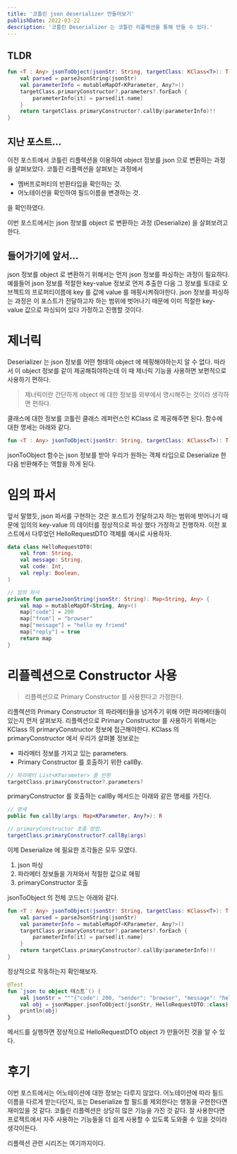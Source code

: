 ```yaml
---
title: '코틀린 json deserializer 만들어보기'
publishDate: 2022-03-22
description: '코틀린 Deserializer 는 코틀린 리플렉션을 통해 만들 수 있다.'
---
```


## TLDR

```kotlin
fun <T : Any> jsonToObject(jsonStr: String, targetClass: KClass<T>): T {
    val parsed = parseJsonString(jsonStr)
    val parameterInfo = mutableMapOf<KParameter, Any?>()
    targetClass.primaryConstructor?.parameters?.forEach {
        parameterInfo[it] = parsed[it.name]
    }
    return targetClass.primaryConstructor?.callBy(parameterInfo)!!
}
```

## 지난 포스트...

이전 포스트에서 코틀린 리플렉션을 이용하여 object 정보를 json 으로 변환하는 과정을 살펴보았다.
코틀린 리플렉션을 살펴보는 과정에서

- 멤버프로퍼티의 반환타입을 확인하는 것.
- 어노테이션을 확인하여 필드이름을 변경하는 것.

을 확인하였다.

이번 포스트에서는 json 정보를 object 로 변환하는 과정 (Deserialize) 을 살펴보려고 한다.

## 들어가기에 앞서...

json 정보를 object 로 변환하기 위해서는 먼저 json 정보를 파싱하는 과정이 필요하다. 예를들어 json 정보를 적절한 key-value 정보로 먼저 추출한 다음
그 정보를 토대로 오브젝트의 프로퍼티이름에 key 를 값에 value 를 매핑시켜줘야한다. json 정보를 파싱하는 과정은 이 포스트가 전달하고자 하는 범위에 벗어나기 때문에
이미 적절한 key-value 값으로 파싱되어 있다 가정하고 진행할 것이다.

# 제너릭

Deserializer 는 json 정보를 어떤 형태의 object 에 매핑해야하는지 알 수 없다. 따라서 이 object 정보를 같이 제공해줘야하는데 이 때 제너릭 기능을 사용하면
보편적으로 사용하기 편하다.

> 제너릭이란 간단하게 object 에 대한 정보를 외부에서 명시해주는 것이라 생각하면 편하다.

클래스에 대한 정보를 코틀린 클래스 레퍼런스인 KClass 로 제공해주면 된다.
함수에 대한 명세는 아래와 같다.

```kotlin
fun <T : Any> jsonToObject(jsonStr: String, targetClass: KClass<T>): T
```

jsonToObject 함수는 json 정보를 받아 우리가 원하는 객체 타입으로 Deserialize 한 다음 반환해주는 역할을 하게 된다.

# 임의 파서

앞서 말했듯, json 파서를 구현하는 것은 포스트가 전달하고자 하는 범위에 벗어나기 때문에 임의의 key-value 의 데이터를 정상적으로 파싱 했다 가정하고 진행하자.
이전 포스트에서 다루었던 HelloRequestDTO 객체를 예시로 사용하자.

```kotlin
data class HelloRequestDTO(
    val from: String,
    val message: String,
    val code: Int,
    val reply: Boolean,
)
```

```kotlin
// 임의 파서
private fun parseJsonString(jsonStr: String): Map<String, Any> {
    val map = mutableMapOf<String, Any>()
    map["code"] = 200
    map["from"] = "browser"
    map["message"] = "hello my friend"
    map["reply"] = true
    return map
}
```

# 리플렉션으로 Constructor 사용

> 리플렉션으로 Primary Constructor 를 사용한다고 가정한다.

리플렉션의 Primary Constructor 의 파라메터들을 넘겨주기 위해 어떤 파라메터들이 있는지 먼저 살펴보자.
리플렉션으로 Primary Constructor 를 사용하기 위해서는 KClass 의 primaryConstructor 정보에 접근해야한다.
KClass 의 primaryConstructor 에서 우리가 살펴볼 정보로는

- 파라메터 정보를 가지고 있는 parameters.
- Primary Constructor 를 호출하기 위한 callBy.

```kotlin
// 파라메터 List<KParameter> 를 반환
targetClass.primaryConstructor?.parameters?
```

primaryConstructor 를 호출하는 callBy 메서드는 아래와 같은 명세를 가진다.

```kotlin
// 명세
public fun callBy(args: Map<KParameter, Any?>): R

// primaryConstructor 호출 방법.
targetClass.primaryConstructor?.callBy(args)
```

이제 Deserialize 에 필요한 조각들은 모두 모였다.

1. json 파싱
2. 파라메터 정보들을 가져와서 적절한 값으로 매핑
3. primaryConstructor 호출

jsonToObject 의 전체 코드는 아래와 같다.

```kotlin
fun <T : Any> jsonToObject(jsonStr: String, targetClass: KClass<T>): T {
    val parsed = parseJsonString(jsonStr)
    val parameterInfo = mutableMapOf<KParameter, Any?>()
    targetClass.primaryConstructor?.parameters?.forEach {
        parameterInfo[it] = parsed[it.name]
    }
    return targetClass.primaryConstructor?.callBy(parameterInfo)!!
}
```

정상적으로 작동하는지 확인해보자.

```kotlin
@Test
fun `json to object 테스트`() {
    val jsonStr = """{"code": 200, "sender": "browser", "message": "hello", "reply": false}"""
    val obj = jsonMapper.jsonToObject(jsonStr, HelloRequestDTO::class)
    println(obj)
}
```

메서드를 실행하면 정상적으로 HelloRequestDTO object 가 만들어진 것을 알 수 있다.

# 후기

이번 포스트에서는 어노테이션에 대한 정보는 다루지 않았다. 어노테이션에 따라 필드 이름을 다르게 받는다던지, 또는 Deserialize 할 필드를 제외한다는 행동을 구현한다면 재미있을 것 같다.
코틀린 리플렉션은 상당히 많은 기능을 가진 것 같다. 잘 사용한다면 프로젝트에서 자주 사용하는 기능들을 더 쉽게 사용할 수 있도록 도와줄 수 있을 것이라 생각이든다.

리플렉션 관련 시리즈는 여기까지이다.
